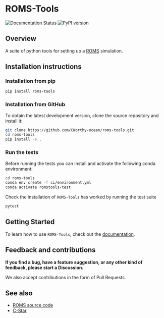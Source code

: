 # ROMS-Tools

[![Documentation Status](https://readthedocs.org/projects/roms-tools/badge/?version=latest)](https://roms-tools.readthedocs.io/en/latest/?badge=latest)
[![PyPI version](https://badge.fury.io/py/roms-tools.svg)](https://badge.fury.io/py/roms-tools)

## Overview

A suite of python tools for setting up a [ROMS](https://github.com/CESR-lab/ucla-roms) simulation.

## Installation instructions

### Installation from pip

```bash
pip install roms-tools
```

### Installation from GitHub

To obtain the latest development version, clone the source repository and install it:

```bash
git clone https://github.com/CWorthy-ocean/roms-tools.git
cd roms-tools
pip install -e .
```


### Run the tests

Before running the tests you can install and activate the following conda environment:

```bash
cd roms-tools
conda env create -f ci/environment.yml
conda activate romstools-test
```

Check the installation of `ROMS-Tools` has worked by running the test suite
```bash
pytest
```

## Getting Started

To learn how to use `ROMS-Tools`, check out the [documentation](https://roms-tools.readthedocs.io/en/latest/).

## Feedback and contributions

**If you find a bug, have a feature suggestion, or any other kind of feedback, please start a Discussion.**

We also accept contributions in the form of Pull Requests.


## See also

- [ROMS source code](https://github.com/CESR-lab/ucla-roms)
- [C-Star](https://github.com/CWorthy-ocean/C-Star)
